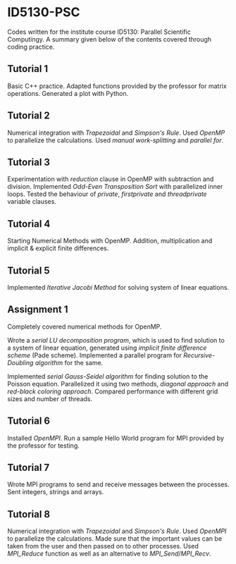 # ID5130-PSC

Codes written for the institute course ID5130: Parallel Scientific Computingy. A summary given below of the contents covered through coding practice.

## Tutorial 1
Basic C++ practice. Adapted functions provided by the professor for matrix operations. Generated a plot with Python.

## Tutorial 2
Numerical integration with *Trapezoidal* and *Simpson's Rule*. Used *OpenMP* to parallelize the calculations. Used *manual work-splitting* and *parallel for*.

## Tutorial 3
Experimentation with *reduction* clause in OpenMP with subtraction and division. Implemented *Odd-Even Transposition Sort* with parallelized inner loops. Tested the behaviour of *private*, *firstprivate* and *threadprivate* variable clauses.

## Tutorial 4
Starting Numerical Methods with OpenMP. Addition, multiplication and implicit & explicit finite differences.

## Tutorial 5
Implemented *Iterative Jacobi Method* for solving system of linear equations.

## Assignment 1
Completely covered numerical methods for OpenMP.

Wrote a *serial LU decomposition program*, which is used to find solution to a system of linear equation, generated using *implicit finite difference scheme* (Pade scheme). Implemented a parallel program for *Recursive-Doubling algorithm* for the same.

Implemented *serial Gauss-Seidel algorithm* for finding solution to the Poisson equation. Parallelized it using two methods, *diagonal approach* and *red-black coloring approach*. Compared performance with different grid sizes and number of threads.

## Tutorial 6
Installed *OpenMPI*. Run a sample Hello World program for MPI provided by the professor for testing.

## Tutorial 7
Wrote MPI programs to send and receive messages between the processes. Sent integers, strings and arrays.

## Tutorial 8
Numerical integration with *Trapezoidal* and *Simpson's Rule*. Used *OpenMPI* to parallelize the calculations. Made sure that the important values can be taken from the user and then passed on to other processes. Used *MPI_Reduce* function as well as an alternative to *MPI_Send*/*MPI_Recv*.